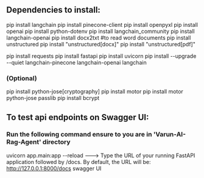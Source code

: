 ## Dependencies to install:

pip install langchain
pip install pinecone-client
pip install openpyxl
pip install openai
pip install python-dotenv
pip install langchain_community
pip install langchain-openai
pip install docx2txt #to read word documents
pip install unstructured
pip install "unstructured[docx]"
pip install "unstructured[pdf]"

pip install requests
pip install fastapi
pip install uvicorn
pip install --upgrade --quiet langchain-pinecone langchain-openai langchain

### (Optional)

pip install python-jose[cryptography]
pip install motor
pip install motor python-jose passlib
pip install bcrypt

## To test api endpoints on Swagger UI:

### Run the following command ensure to you are in 'Varun-AI-Rag-Agent' directory

uvicorn app.main:app --reload
---> Type the URL of your running FastAPI application followed by /docs. By default, the URL will be:
http://127.0.0.1:8000/docs swagger UI

